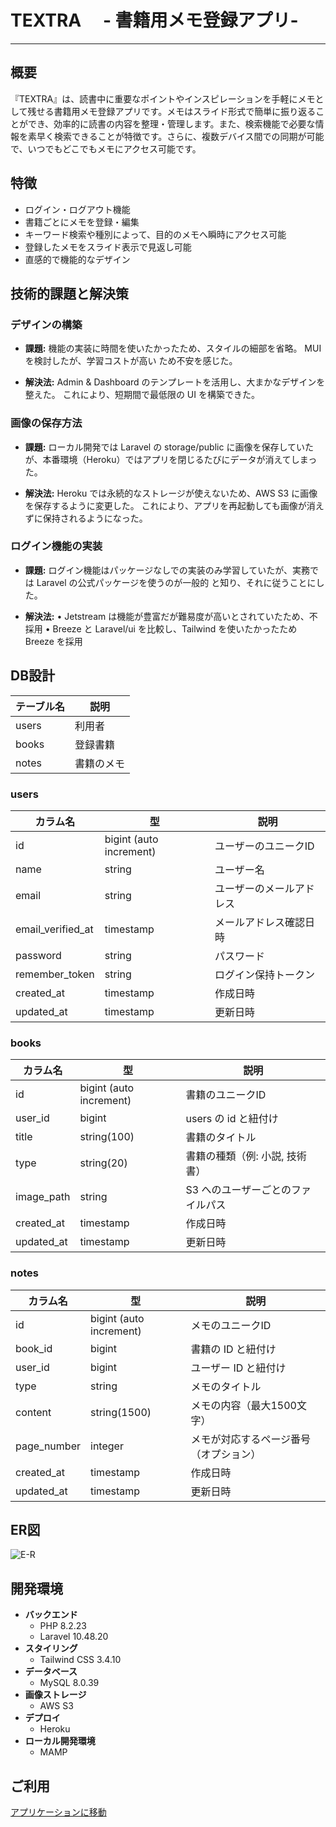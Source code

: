 # TEXTRA   　- 書籍用メモ登録アプリ-
___
## 概要

『TEXTRA』は、読書中に重要なポイントやインスピレーションを手軽にメモとして残せる書籍用メモ登録アプリです。メモはスライド形式で簡単に振り返ることができ、効率的に読書の内容を整理・管理します。また、検索機能で必要な情報を素早く検索できることが特徴です。さらに、複数デバイス間での同期が可能で、いつでもどこでもメモにアクセス可能です。

## 特徴
- ログイン・ログアウト機能
- 書籍ごとにメモを登録・編集
- キーワード検索や種別によって、目的のメモへ瞬時にアクセス可能
- 登録したメモをスライド表示で見返し可能
- 直感的で機能的なデザイン

## 技術的課題と解決策
### デザインの構築
- **課題:**
機能の実装に時間を使いたかったため、スタイルの細部を省略。
MUI を検討したが、学習コストが高い ため不安を感じた。

- **解決法:**
Admin & Dashboard のテンプレートを活用し、大まかなデザインを整えた。
これにより、短期間で最低限の UI を構築できた。
### 画像の保存方法

- **課題:**
ローカル開発では Laravel の storage/public に画像を保存していたが、本番環境（Heroku）ではアプリを閉じるたびにデータが消えてしまった。

- **解決法:**
Heroku では永続的なストレージが使えないため、AWS S3 に画像を保存するように変更した。
これにより、アプリを再起動しても画像が消えずに保持されるようになった。

### ログイン機能の実装
- **課題:**
ログイン機能はパッケージなしでの実装のみ学習していたが、実務では Laravel の公式パッケージを使うのが一般的 と知り、それに従うことにした。

- **解決法:**
	•	Jetstream は機能が豊富だが難易度が高いとされていたため、不採用
	•	Breeze と Laravel/ui を比較し、Tailwind を使いたかったため Breeze を採用

## DB設計

| テーブル名  | 説明 |
| ------------- | ------------- |
|  users  | 利用者  |
|  books  | 登録書籍|
|  notes  |   書籍のメモ  |

### users
| カラム名             | 型                       | 説明                       |
|----------------------|-------------------------|----------------------------|
| id                  | bigint (auto increment) | ユーザーのユニークID       |
| name                | string                  | ユーザー名                 |
| email               | string                  | ユーザーのメールアドレス   |
| email_verified_at   | timestamp               | メールアドレス確認日時     |
| password            | string                  | パスワード                 |
| remember_token      | string                  | ログイン保持トークン       |
| created_at          | timestamp               | 作成日時                   |
| updated_at          | timestamp               | 更新日時                   |

### books
| カラム名       | 型                       | 説明                                  |
|---------------|-------------------------|--------------------------------------|
| id           | bigint (auto increment) | 書籍のユニークID                    |
| user_id      | bigint                   | users の id と紐付け                 |
| title        | string(100)              | 書籍のタイトル                       |
| type         | string(20)               | 書籍の種類（例: 小説, 技術書）       |
| image_path   | string                   | S3 へのユーザーごとのファイルパス   |
| created_at   | timestamp                | 作成日時                             |
| updated_at   | timestamp                | 更新日時                             |

### notes
| カラム名       | 型                       | 説明                      |
|---------------|-------------------------|---------------------------|
| id           | bigint (auto increment) | メモのユニークID          |
| book_id      | bigint                   | 書籍の ID と紐付け        |
| user_id      | bigint                   | ユーザー ID と紐付け      |
| type         | string                   | メモのタイトル            |
| content      | string(1500)             | メモの内容（最大1500文字） |
| page_number  | integer                  | メモが対応するページ番号（オプション） |
| created_at   | timestamp                | 作成日時                  |
| updated_at   | timestamp                | 更新日時                  |

## ER図

![E-R](https://github.com/user-attachments/assets/31c8ca7c-d2e4-4588-89cb-485e6d359d42)



## 開発環境
- **バックエンド**
  - PHP 8.2.23
  - Laravel 10.48.20  
- **スタイリング**
  - Tailwind CSS 3.4.10
- **データベース**
  - MySQL 8.0.39  
- **画像ストレージ**
  - AWS S3
- **デプロイ**
  - Heroku
- **ローカル開発環境**
  - MAMP


## ご利用
[アプリケーションに移動](https://book-memo-application-e17d5ea20201.herokuapp.com)

